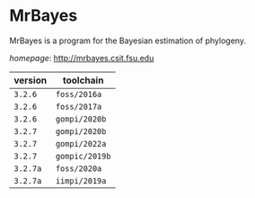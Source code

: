 # MrBayes

MrBayes is a program for the Bayesian estimation of phylogeny.

*homepage*: <http://mrbayes.csit.fsu.edu>

version | toolchain
--------|----------
``3.2.6`` | ``foss/2016a``
``3.2.6`` | ``foss/2017a``
``3.2.6`` | ``gompi/2020b``
``3.2.7`` | ``gompi/2020b``
``3.2.7`` | ``gompi/2022a``
``3.2.7`` | ``gompic/2019b``
``3.2.7a`` | ``foss/2020a``
``3.2.7a`` | ``iimpi/2019a``
